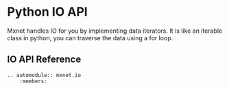 # Python IO API
Mxnet handles IO for you by implementing data iterators.
It is like an iterable class in python, you can traverse the data using a for loop.


## IO API Reference

```eval_rst
.. automodule:: mxnet.io
    :members:
```
